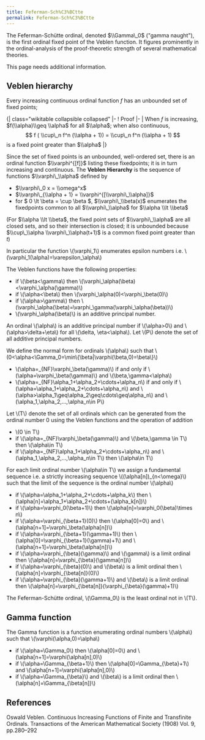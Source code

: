 ```yaml
---
title: Feferman-Sch%C3%BCtte
permalink: Feferman-Sch%C3%BCtte
---
```



The Feferman-Schütte ordinal, denoted $\\Gamma\_0$ ("gamma naught"), is the first ordinal fixed point of the Veblen function.  It figures prominently in the ordinal-analysis of the proof-theoretic strength of several mathematical theories.

This page needs additional information.

## Veblen hierarchy

Every increasing continuous ordinal function $f$ has an unbounded set of fixed points;

{| class="wikitable collapsible collapsed"
|-
! Proof
|-
| When $f$ is increasing, $f(\\alpha)\\geq \\alpha$ for all $\\alpha$; when also continuous,
$$ f ( \\cup\_n f^n (\\alpha + 1)) = \\cup\_n f^n (\\alpha + 1) $$
is a fixed point greater than $\\alpha$
|}

Since the set of fixed points is an unbounded, well-ordered set, there is an ordinal function $\\varphi^{[f]}$ listing these fixedpoints; it is in turn increasing and continuous.  The **Veblen Hierarchy** is the sequence of functions $\\varphi\_\\alpha$ defined by

-    $\\varphi\_0 x = \\omega^x$
-    $\\varphi\_{\\alpha + 1} = \\varphi^{[\\varphi\_\\alpha]}$
-    for $ 0 \\lt \\beta = \\cup \\beta $, $\\varphi\_\\beta(x)$ enumerates the fixedpoints common to all $\\varphi\_\\alpha$ for $\\alpha \\lt \\beta$

(For $\\alpha \\lt \\beta$, the fixed point sets of $\\varphi\_\\alpha$ are all closed sets, and so their intersection is closed; it is unbounded because $\\cup\_\\alpha \\varphi\_\\alpha(t+1)$ is a common fixed point greater than $t$)

In particular the function \\(\\varphi\_1\\) enumerates epsilon numbers i.e. \\(\\varphi\_1(\\alpha)=\\varepsilon\_\\alpha\\)

The Veblen functions have the following properties:

-   if \\(\\beta<\\gamma\\) then \\(\\varphi\_\\alpha(\\beta)<\\varphi\_\\alpha(\\gamma)\\)
-   if \\(\\alpha<\\beta\\) then \\(\\varphi\_\\alpha(0)<\\varphi\_\\beta(0)\\)
-   if \\(\\alpha>\\gamma\\) then \\(\\varphi\_\\alpha(\\beta)=\\varphi\_\\gamma(\\varphi\_\\alpha(\\beta))\\)
-   \\(\\varphi\_\\alpha(\\beta)\\) is an additive principal number.
 
An ordinal \\(\\alpha\\) is an additive principal number if \\(\\alpha>0\\) and \\(\\alpha>\\delta+\\eta\\) for all \\(\\delta, \\eta<\\alpha\\). Let \\(P\\) denote the set of all additive principal numbers.

We define the normal form for ordinals \\(\\alpha\\) such that \\(0<\\alpha<\\Gamma\_0=\\min\\{\\beta|\\varphi(\\beta,0)=\\beta\\}\\)

-   \\(\\alpha=\_{NF}\\varphi\_\\beta(\\gamma)\\) if and only if \\(\\alpha=\\varphi\_\\beta(\\gamma)\\) and \\(\\beta,\\gamma<\\alpha\\)
-   \\(\\alpha=\_{NF}\\alpha\_1+\\alpha\_2+\\cdots+\\alpha\_n\\) if and only if \\(\\alpha=\\alpha\_1+\\alpha\_2+\\cdots+\\alpha\_n\\) and \\(\\alpha>\\alpha\_1\\geq\\alpha\_2\\geq\\cdots\\geq\\alpha\_n\\) and \\(\\alpha\_1,\\alpha\_2,...,\\alpha\_n\\in P\\)

Let \\(T\\) denote the set of all ordinals which can be generated from the ordinal number 0 using the Veblen functions and the operation of addition

-   \\(0 \\in T\\)
-   if \\(\\alpha=\_{NF}\\varphi\_\\beta(\\gamma)\\) and \\(\\beta,\\gamma \\in T\\) then \\(\\alpha\\in T\\)
-   if \\(\\alpha=\_{NF}\\alpha\_1+\\alpha\_2+\\cdots+\\alpha\_n\\) and \\(\\alpha\_1,\\alpha\_2,...,\\alpha\_n\\in T\\) then \\(\\alpha\\in T\\)

For each limit ordinal number \\(\\alpha\\in T\\) we assign a fundamental sequence i.e. a strictly increasing sequence \\((\\alpha[n])\_{n<\\omega}\\) such that the limit of the sequence is the ordinal number \\(\\alpha\\)

-   if \\(\\alpha=\\alpha\_1+\\alpha\_2+\\cdots+\\alpha\_k\\) then \\(\\alpha[n]=\\alpha\_1+\\alpha\_2+\\cdots+(\\alpha\_k[n])\\)
-   if \\(\\alpha=\\varphi\_0(\\beta+1)\\) then \\(\\alpha[n]=\\varphi\_0(\\beta)\\times n\\)
-   if \\(\\alpha=\\varphi\_{\\beta+1}(0)\\) then \\(\\alpha[0]=0\\) and \\(\\alpha[n+1]=\\varphi\_\\beta(\\alpha[n])\\)
-   if \\(\\alpha=\\varphi\_{\\beta+1}(\\gamma+1)\\) then \\(\\alpha[0]=\\varphi\_{\\beta+1}(\\gamma)+1\\) and \\(\\alpha[n+1]=\\varphi\_\\beta(\\alpha[n])\\)
-   if \\(\\alpha=\\varphi\_{\\beta}(\\gamma)\\) and \\(\\gamma\\) is a limit ordinal then \\(\\alpha[n]=\\varphi\_{\\beta}(\\gamma[n])\\)
-   if \\(\\alpha=\\varphi\_{\\beta}(0)\\) and \\(\\beta\\) is a limit ordinal then \\(\\alpha[n]=\\varphi\_{\\beta[n]}(0)\\)
-   if \\(\\alpha=\\varphi\_{\\beta}(\\gamma+1)\\) and \\(\\beta\\) is a limit ordinal then \\(\\alpha[n]=\\varphi\_{\\beta[n]}(\\varphi\_{\\beta}(\\gamma)+1)\\)

The Feferman-Schütte ordinal, \\(\\Gamma\_0\\) is the least ordinal not in \\(T\\).

## Gamma function

The Gamma function is a function enumerating ordinal numbers \\(\\alpha\\) such that \\(\\varphi(\\alpha,0)=\\alpha\\)

-   if \\(\\alpha=\\Gamma\_0\\) then \\(\\alpha[0]=0\\) and \\(\\alpha[n+1]=\\varphi(\\alpha[n],0)\\)
-   if \\(\\alpha=\\Gamma\_{\\beta+1}\\) then \\(\\alpha[0]=\\Gamma\_{\\beta}+1\\) and \\(\\alpha[n+1]=\\varphi(\\alpha[n],0)\\)
-   if \\(\\alpha=\\Gamma\_{\\beta}\\) and \\(\\beta\\) is a limit ordinal then \\(\\alpha[n]=\\Gamma\_{\\beta[n]}\\)

## References
Oswald Veblen. Continuous Increasing Functions of Finite and Transfinite Ordinals. Transactions of the American Mathematical Society (1908) Vol. 9, pp.280–292